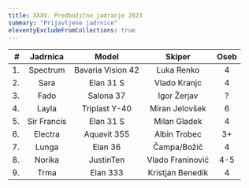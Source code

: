 ```yaml
---
title: XXXV. Predbožično jadranje 2023
summary: "Prijavljene jadrnice"
eleventyExcludeFromCollections: true
---
```


| #  | Jadrnica      | Model             | Skiper            | Oseb  |
|---:|:-------------:|:-----------------:|:-----------------:|:-----:|
| 1. | Spectrum      | Bavaria Vision 42 | Luka Renko        |   4   |
| 2. | Sara          | Elan 31 S         | Vlado Kranjc      |   4   |
| 3. | Fado          | Salona 37         | Igor Žerjav       |   ?   |
| 4. | Layla         | Triplast Y-40     | Miran Jelovšek    |   6   |
| 5. | Sir Francis   | Elan 31 S         | Milan Gladek      |   4   |
| 6. | Electra       | Aquavit 355       | Albin Trobec      |   3+  |
| 7. | Lunga         | Elan 36           | Čampa/Božič       |   4   |
| 8. | Norika        | JustinTen         | Vlado Franinović  |   4-5 |
| 9. | Trma          | Elan 333          | Kristjan Benedik  |   4   |
